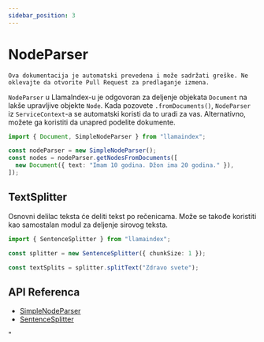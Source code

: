 ```yaml
---
sidebar_position: 3
---
```


# NodeParser

`Ova dokumentacija je automatski prevedena i može sadržati greške. Ne oklevajte da otvorite Pull Request za predlaganje izmena.`

`NodeParser` u LlamaIndex-u je odgovoran za deljenje objekata `Document` na lakše upravljive objekte `Node`. Kada pozovete `.fromDocuments()`, `NodeParser` iz `ServiceContext`-a se automatski koristi da to uradi za vas. Alternativno, možete ga koristiti da unapred podelite dokumente.

```typescript
import { Document, SimpleNodeParser } from "llamaindex";

const nodeParser = new SimpleNodeParser();
const nodes = nodeParser.getNodesFromDocuments([
  new Document({ text: "Imam 10 godina. Džon ima 20 godina." }),
]);
```

## TextSplitter

Osnovni delilac teksta će deliti tekst po rečenicama. Može se takođe koristiti kao samostalan modul za deljenje sirovog teksta.

```typescript
import { SentenceSplitter } from "llamaindex";

const splitter = new SentenceSplitter({ chunkSize: 1 });

const textSplits = splitter.splitText("Zdravo svete");
```

## API Referenca

- [SimpleNodeParser](../../api/classes/SimpleNodeParser.md)
- [SentenceSplitter](../../api/classes/SentenceSplitter.md)

"
